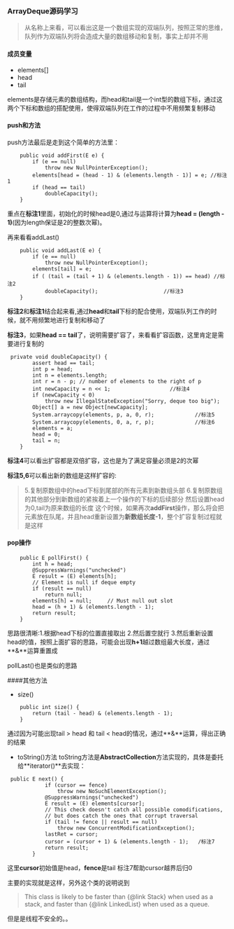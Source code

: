 ### ArrayDeque源码学习

> 从名称上来看，可以看出这是一个数组实现的双端队列，按照正常的思维，队列作为双端队列将会造成大量的数组移动和复制，事实上却并不用

#### 成员变量
- elements[]
- head
- tail

elements是存储元素的数组结构，而head和tail是一个int型的数组下标，通过这两个下标和数组的搭配使用，使得双端队列在工作的过程中不用频繁复制移动


#### push和方法
push方法最后是走到这个简单的方法里：
```
    public void addFirst(E e) {
        if (e == null)
            throw new NullPointerException();
        elements[head = (head - 1) & (elements.length - 1)] = e; //标注1
        if (head == tail)
            doubleCapacity();
    }
```
重点在**标注1**里面，初始化的时候head是0,通过与运算将计算为**head = (length - 1)**(因为length保证是2的整数次幂)。

再来看看addLast()
```
    public void addLast(E e) {
        if (e == null)
            throw new NullPointerException();
        elements[tail] = e;
        if ( (tail = (tail + 1) & (elements.length - 1)) == head) //标注2
            doubleCapacity();					  //标注3
    }
```
**标注2**和**标注1**结合起来看,通过**head**和**tail**下标的配合使用，双端队列工作的时候，就不用频繁地进行复制和移动了

**标注3**，如果**head == tail**了，说明需要扩容了，来看看扩容函数，这里肯定是需要进行复制的

```
 private void doubleCapacity() {
        assert head == tail;
        int p = head;
        int n = elements.length;
        int r = n - p; // number of elements to the right of p
        int newCapacity = n << 1;					//标注4
        if (newCapacity < 0)
            throw new IllegalStateException("Sorry, deque too big");
        Object[] a = new Object[newCapacity];
        System.arraycopy(elements, p, a, 0, r);				//标注5
        System.arraycopy(elements, 0, a, r, p);				//标注6
        elements = a;
        head = 0;
        tail = n;
    }
```
**标注4**可以看出扩容都是双倍扩容，这也是为了满足容量必须是2的次幂

**标注5,6**可以看出新的数组是这样扩容的:
> 5.复制原数组中的head下标到尾部的所有元素到新数组头部
  6.复制原数组的其他部分到新数组的紧挨着上一个操作的下标的后续部分
  然后设置head为0,tail为原来数组的长度
  这个时候，如果再次**addFirst**操作，那么将会把元素放在队尾，并且head重新设置为**新数组长度-1**，整个扩容复制过程就是这样


#### pop操作
```
    public E pollFirst() {
        int h = head;
        @SuppressWarnings("unchecked")
        E result = (E) elements[h];
        // Element is null if deque empty
        if (result == null)
            return null;
        elements[h] = null;     // Must null out slot
        head = (h + 1) & (elements.length - 1);
        return result;
    }
```
思路很清晰:1.根据head下标的位置直接取出
2.然后置空就行
3.然后重新设置head的值，按照上面扩容的思路，可能会出现**h+1**越过数组最大长度，通过**&**运算重置成

pollLast()也是类似的思路

####其他方法
- size()
```
    public int size() {
        return (tail - head) & (elements.length - 1);
    }
```
通过因为可能出现tail > head 和 tail < head的情况，通过**&**运算，得出正确的结果

- toString()方法
toString方法是**AbstractCollection**方法实现的，具体是委托给**iterator()**去实现：
```
 public E next() {
            if (cursor == fence)
                throw new NoSuchElementException();
            @SuppressWarnings("unchecked")
            E result = (E) elements[cursor];
            // This check doesn't catch all possible comodifications,
            // but does catch the ones that corrupt traversal
            if (tail != fence || result == null)
                throw new ConcurrentModificationException();
            lastRet = cursor;
            cursor = (cursor + 1) & (elements.length - 1);   /标注7
            return result;
        }
```
这里**cursor**初始值是head，**fence**是tail
标注7帮助cursor越界后归0

主要的实现就是这样，另外这个类的说明说到
> This class is likely to be faster than
 {@link Stack} when used as a stack, and faster than {@link LinkedList}
 when used as a queue.

但是是线程不安全的。。
